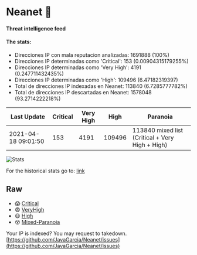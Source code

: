 # Neanet :hocho:
#### Threat intelligence feed
#### The stats:

- Direcciones IP con mala reputacion analizadas: 1691888 (100%)
- Direcciones IP determinadas como 'Critical':  153 (0.00904315179255%)
- Direcciones IP determinadas como 'Very High':  4191 (0.247711432435%)
- Direcciones IP determinadas como 'High':  109496 (6.47182319397)
- Total de direcciones IP indexadas en Neanet:  113840 (6.7285777782%)
- Total de direcciones IP descartadas en Neanet:  1578048 (93.2714222218%)

| Last Update | Critical | Very High | High | Paranoia |
| --- | --- | --- | --- | --- |
| 2021-04-18 09:01:50 | 153 | 4191 | 109496 | 113840 mixed list (Critical + Very High + High)|

![Stats](https://docs.google.com/spreadsheets/d/e/2PACX-1vSnaNMIXVabIpDJjufMlzH7poXnshF3mgd8Is1g9ytUEzVsP5my4Trn8f-xkoLLQ38xpL3HtmUexLo6/pubchart?oid=501124687&format=image)

For the historical stats go to: [link](/stats.csv)
## Raw
- :scream: [Critical](https://raw.githubusercontent.com/JavaGarcia/Neanet/master/blacklists/neanet_critical.txt)
- :fearful: [VeryHigh](https://raw.githubusercontent.com/JavaGarcia/Neanet/master/blacklists/neanet_veryHigh.txtt)
- :frowning: [High](https://raw.githubusercontent.com/JavaGarcia/Neanet/master/blacklists/neanet_high.txt)
- :dizzy_face: [Mixed-Paranoia](https://raw.githubusercontent.com/JavaGarcia/Neanet/master/blacklists/neanet_all.txt)


Your IP is indexed? You may request to takedown. [https://github.com/JavaGarcia/Neanet/issues](https://github.com/JavaGarcia/Neanet/issues)














































































































































































































































































































































































































































































































































































































































































































































































































































































































































































































































































































































































































































































































































































































































































































































































































































































































































































































































































































































































































































































































































































































































































































































































































































































































































































































































































































































































































































































































































































































































































































































































































































































































































































































































































































































































































































































































































































































































































































































































































































































































































































































































































































































































































































































































































































































































































































































































































































































































































































































































































































































































































































































































































































































































































































































































































































































































































































































































































































